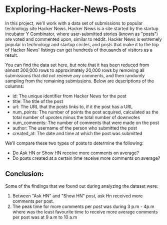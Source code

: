 # Exploring-Hacker-News-Posts
In this project, we'll work with a data set of submissions to popular technology site Hacker News. Hacker News is a site started by the startup incubator Y Combinator, where user-submitted stories (known as "posts") are voted and commented upon, similar to reddit. Hacker News is extremely popular in technology and startup circles, and posts that make it to the top of Hacker News' listings can get hundreds of thousands of visitors as a result.

You can find the data set here, but note that it has been reduced from almost 300,000 rows to approximately 20,000 rows by removing all submissions that did not receive any comments, and then randomly sampling from the remaining submissions. Below are descriptions of the columns:

* id: The unique identifier from Hacker News for the post
* title: The title of the post
* url: The URL that the posts links to, if it the post has a URL
* num_points: The number of points the post acquired, calculated as the total number of upvotes minus the total number of downvotes
* num_comments: The number of comments that were made on the post
* author: The username of the person who submitted the post
* created_at: The date and time at which the post was submitted

We'll compare these two types of posts to determine the following:
* Do Ask HN or Show HN receive more comments on average?
* Do posts created at a certain time receive more comments on average?

## Conclusion:
Some of the findings that we found out during analyzing the dataset were:

1. Between "Ask HN" and "Show HN" post, ask Hn received more comments per post.
2. The peak time for more comments per post was during 3 p.m - 4p.m where was the least favourite time to receive more average comments per post was at 9 a.m to 10 a.m
